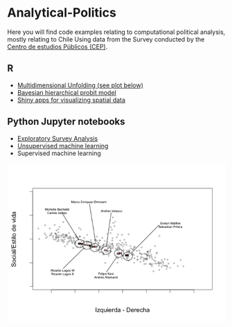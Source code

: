 # Analytical-Politics

Here you will find code examples relating to computational political analysis, mostly relating to Chile Using data from the Survey conducted by the [Centro de estudios Públicos (CEP)](https://www.cepchile.cl).

## R
* [Multidimensional Unfolding (see plot below)](https://github.com/rarmijok/Analytical-Politics/tree/master/R/Unfolding)
* [Bayesian hierarchical probit model](https://github.com/rarmijok/Analytical-Politics/tree/master/R/Bayesian%20hierarchical%20probit%20model)
* [Shiny apps for visualizing spatial data](https://github.com/rarmijok/Analytical-Politics/tree/master/R/Shiny%20Apps)


## Python Jupyter notebooks
* [Exploratory Survey Analysis](https://github.com/rarmijok/Analytical-Politics/blob/master/Python/Exploratory.ipynb)
* [Unsupervised machine learning](https://github.com/rarmijok/Analytical-Politics/blob/master/Python/Unsupervised.ipynb)
* Supervised machine learning



<img src="https://raw.githubusercontent.com/rarmijok/Analytical-Politics/master/DATA/Rplot.png">
